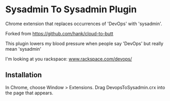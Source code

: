 Sysadmin To Sysadmin Plugin
=============

Chrome extension that replaces occurrences of 'DevOps' with 'sysadmin'.

Forked from https://github.com/hank/cloud-to-butt

This plugin lowers my blood pressure when people say 'DevOps' but really mean 'sysadmin'

I'm looking at you rackspace:  www.rackspace.com/devops/

Installation
------------

In Chrome, choose Window > Extensions.  Drag DevopsToSysadmin.crx into the page that appears.

